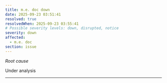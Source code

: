 ```yaml
---
title: m.e. doc down
date: 2025-09-23 03:51:41
resolved: true
resolvedWhen: 2025-09-23 03:55:41
# Possible severity levels: down, disrupted, notice
severity: down
affected:
  - m.e. doc
section: issue
---
```


*Root cause*

Under analysis

---


